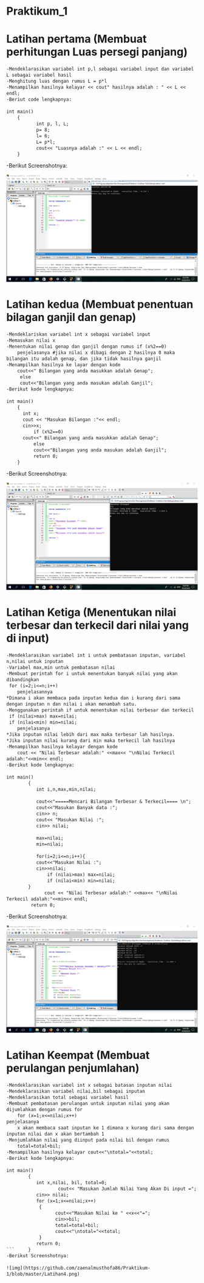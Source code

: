 # Praktikum_1


# Latihan pertama (Membuat perhitungan Luas persegi panjang)
```
-Mendeklarasikan variabel int p,l sebagai variabel input dan variabel L sebagai variabel hasil
-Menghitung luas dengan rumus L = p*l
-Menampilkan hasilnya kelayar << cout" hasilnya adalah : " << L << endl;
-Beriut code lengkapnya:

int main()
	{
    	   int p, l, L;
           p= 8;
           l= 6;
           L= p*l;
           cout<< "Luasnya adalah :" << L << endl;
	}
```
-Berikut Screenshotnya:

![img](https://github.com/zaenalmusthofa86/Praktikum-1/blob/master/Latihan1.png)

# Latihan kedua (Membuat penentuan bilagan ganjil dan genap)
```
-Mendeklariskan variabel int x sebagai variabel input
-Memasukan nilai x
-Menentukan nilai genap dan ganjil dengan rumus if (x%2==0)
	penjelasanya #jika nilai x dibagi dengan 2 hasilnya 0 maka bilangan itu adalah genap, dan jika tidak hasilnya ganjil
-Menampilkan hasilnya ke layar dengan kode
	cout<<" Bilangan yang anda masukkan adalah Genap";
	 else
	 cout<<"Bilangan yang anda masukan adalah Ganjil";
-Berikut kode lengkapnya:

int main()
	{
  	  int x;
  	  cout << "Masukan Bilangan :"<< endl;
 	  cin>>x;
    	  if (x%2==0)
   	  cout<<" Bilangan yang anda masukkan adalah Genap";
          else
    	  cout<<"Bilangan yang anda masukan adalah Ganjil";
    	  return 0;
	}
```
-Berikut Screenshotnya:

![img](https://github.com/zaenalmusthofa86/Praktikum-1/blob/master/Latihan2.png)

# Latihan Ketiga (Menentukan nilai terbesar dan terkecil dari nilai yang di input)
```
-Mendeklarasikan variabel int i untuk pembatasan inputan, variabel n,nilai untuk inputan
-Variabel max,min untuk pembatasan nilai
-Membuat perintah for i untuk menentukan banyak nilai yang akan dibandingkan
 for (i=2;i<=n;i++)
	penjelasannya 
*Dimana i akan membaca pada inputan kedua dan i kurang dari sama dengan inputan n dan nilai i akan menambah satu.
-Menggunakan perintah if untuk menentukan nilai terbesar dan terkecil
 if (nilai>max) max=nilai;
 if (nilai<min) min=nilai;
	penjelasanya
*Jika inputan nilai lebih dari max maka terbesar lah hasilnya.
*Jika inputan nilai kurang dari min maka terkecil lah hasilnya
-Menampilkan hasilnya kelayar dengan kode
	cout << "Nilai Terbesar adalah:" <<max<< "\nNilai Terkecil adalah:"<<min<< endl;
-Berikut kode lengkapnya:

int main()
		{
   		   int i,n,max,min,nilai;

   		   cout<<"=====Mencari Bilangan Terbesar & Terkecil==== \n";
   		   cout<<"Masukan Banyak data :";
   		   cin>> n;
  		   cout<< "Masukan Nilai :";
  		   cin>> nilai;

  		   max=nilai;
   		   min=nilai;

   		   for(i=2;i<=n;i++){
   		   cout<<"Masukan Nilai :";
   		   cin>>nilai;
    		   if (nilai>max) max=nilai;
    		   if (nilai<min) min=nilai;
   		}
    		  cout << "Nilai Terbesar adalah:" <<max<< "\nNilai Terkecil adalah:"<<min<< endl;
   		 return 0;
```
-Berikut Screenshotnya:

![img](https://github.com/zaenalmusthofa86/Praktikum-1/blob/master/Latihan3.png)
 
# Latihan Keempat (Membuat perulangan penjumlahan)
```
-Mendeklarasikan variabel int x sebagai batasan inputan nilai
-Mendeklarasikan variabel nilai,bil sebagai inputan
-Mendeklarasikan total sebagai variabel hasil
-Membuat pembatasan perulangan untuk inputan nilai yang akan dijumlahkan dengan rumus for
	for (x=1;x<=nilai;x++)
penjelasanya
	x akan membaca saat inputan ke 1 dimana x kurang dari sama dengan inputan nilai dan x akan bertambah 1
-Menjumlahkan nilai yang diinput pada nilai bil dengan rumus
	total=total+bil;
-Menampilkan hasilnya kelayar cout<<"\ntotal="<<total;
-Berikut kode lengkapnya:

int main()
		{
 		   int x,nilai, bil, total=0;
                   cout<< "Masukan Jumlah Nilai Yang Akan Di input =";
		   cin>> nilai;
 		   for (x=1;x<=nilai;x++)
 			{
     			  cout<<"Masukan Nilai ke " <<x<<"=";
     			  cin>>bil;
     			  total=total+bil;
    			  cout<<"\ntotal="<<total;
 			}
   		   return 0;
```		}
-Berikut Screenshotnya:

![img](https://github.com/zaenalmusthofa86/Praktikum-1/blob/master/Latihan4.png)


